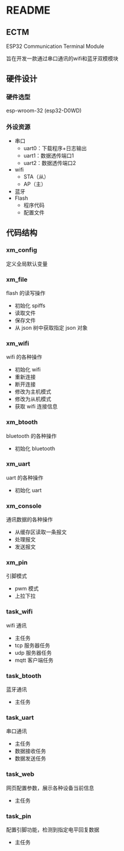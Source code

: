 # **README**

## **ECTM**

ESP32 Communication Terminal Module

旨在开发一款通过串口通讯的wifi和蓝牙双模模块



## 硬件设计

### 硬件选型

esp-wroom-32 (esp32-D0WD)



### 外设资源

- 串口
  - uart0：下载程序+日志输出
  - uart1：数据透传端口1
  - uart2：数据透传端口2
- wifi
  - STA（从）
  - AP（主）
- 蓝牙
- Flash
  - 程序代码
  - 配置文件



## 代码结构

### xm_config

定义全局默认变量



### xm_file

flash 的读写操作

- 初始化 spiffs
- 读取文件
- 保存文件
- 从 json 树中获取指定 json 对象



### xm_wifi

wifi 的各种操作

- 初始化 wifi
- 重新连接
- 断开连接
- 修改为主机模式
- 修改为从机模式
- 获取 wifi 连接信息



### xm_btooth

bluetooth 的各种操作

- 初始化 bluetooth



### xm_uart

uart 的各种操作

- 初始化 uart



### xm_console

通讯数据的各种操作

- 从缓存区读取一条报文
- 处理报文
- 发送报文



### xm_pin

引脚模式

- pwm 模式
- 上拉下拉



### task_wifi

wifi 通讯

- 主任务
- tcp 服务器任务
- udp 服务器任务
- mqtt 客户端任务



### task_btooth

蓝牙通讯

- 主任务



### task_uart

串口通讯

- 主任务
- 数据接收任务
- 数据发送任务



### task_web

网页配置参数，展示各种设备当前信息

- 主任务



### task_pin

配置引脚功能，检测到指定电平回复数据

- 主任务

